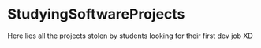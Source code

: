# StudyingSoftwareProjects
Here lies all the projects stolen by students looking for their first dev job XD
